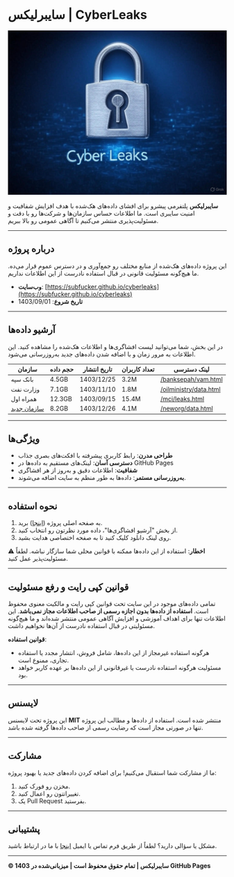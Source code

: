 # سایبرلیکس | CyberLeaks

![CyberLeaks Banner](https://github.com/ircyberleaks/ircyberleaks.github.io/blob/main/images/cyber.jpg?raw=true)

**سایبرلیکس** پلتفرمی پیشرو برای افشای داده‌های هک‌شده با هدف افزایش شفافیت و امنیت سایبری است. ما اطلاعات حساس سازمان‌ها و شرکت‌ها رو با دقت و مسئولیت‌پذیری منتشر می‌کنیم تا آگاهی عمومی رو بالا ببریم.

---

## درباره پروژه

این پروژه داده‌های هک‌شده از منابع مختلف رو جمع‌آوری و در دسترس عموم قرار می‌ده. ما هیچ‌گونه مسئولیت قانونی در قبال استفاده نادرست از این اطلاعات نداریم. 

- **وب‌سایت**: [https://subfucker.github.io/cyberleaks](https://subfucker.github.io/cyberleaks)
- **تاریخ شروع**: 1403/09/01

---

## آرشیو داده‌ها

در این بخش، شما می‌توانید لیست افشاگری‌ها و اطلاعات هک‌شده را مشاهده کنید. این اطلاعات به مرور زمان و با اضافه شدن داده‌های جدید به‌روزرسانی می‌شود.

| سازمان         | حجم داده | تاریخ انتشار | تعداد کاربران | لینک دسترسی                                  |
|-----------------|-----------|--------------|----------------|----------------------------------------------|
| بانک سپه       | 4.5GB     | 1403/12/25   | 3.2M           | [/banksepah/vam.html](https://subfucker.github.io/cyberleaks/banksepah/vam.html) |
| وزارت نفت      | 7.1GB     | 1403/11/10   | 1.8M           | [/oilministry/data.html](https://subfucker.github.io/cyberleaks/oilministry/data.html) |
| همراه اول      | 12.3GB    | 1403/09/15   | 15.4M          | [/mci/leaks.html](https://subfucker.github.io/cyberleaks/mci/leaks.html) |
| [سازمان جدید](#) | 8.2GB     | 1403/12/26   | 4.1M           | [/neworg/data.html](https://subfucker.github.io/cyberleaks/neworg/data.html) | <!-- اینجا داده‌های جدید افزوده می‌شود -->

---

## ویژگی‌ها

- **طراحی مدرن**: رابط کاربری پیشرفته با افکت‌های بصری جذاب
- **دسترسی آسان**: لینک‌های مستقیم به داده‌ها در GitHub Pages
- **شفافیت**: اطلاعات دقیق و به‌روز از هر افشاگری
- **به‌روزرسانی مستمر**: داده‌ها به طور منظم به سایت اضافه می‌شوند.

---

## نحوه استفاده

1. به صفحه اصلی پروژه ([اینجا](https://subfucker.github.io/cyberleaks)) برید.
2. از بخش "آرشیو افشاگری‌ها"، داده مورد نظرتون رو انتخاب کنید.
3. روی لینک دانلود کلیک کنید تا به صفحه اختصاصی هدایت بشید.

⚠️ **اخطار**: استفاده از این داده‌ها ممکنه با قوانین محلی شما سازگار نباشه. لطفاً مسئولیت‌پذیر عمل کنید.

---

## قوانین کپی رایت و رفع مسئولیت

تمامی داده‌های موجود در این سایت تحت قوانین کپی رایت و مالکیت معنوی محفوظ است. **استفاده از داده‌ها بدون اجازه رسمی از صاحب اطلاعات مجاز نمی‌باشد**. این اطلاعات تنها برای اهداف آموزشی و افزایش آگاهی عمومی منتشر شده‌اند و ما هیچ‌گونه مسئولیتی در قبال استفاده نادرست از آن‌ها نخواهیم داشت.

**قوانین استفاده**:
- هرگونه استفاده غیرمجاز از این داده‌ها، شامل فروش، انتشار مجدد یا استفاده تجاری، ممنوع است.
- مسئولیت هرگونه استفاده نادرست یا غیرقانونی از این داده‌ها بر عهده کاربر خواهد بود.

---

## لایسنس

این پروژه تحت لایسنس **MIT** منتشر شده است. استفاده از داده‌ها و مطالب این پروژه تنها در صورتی مجاز است که رضایت رسمی از صاحب داده‌ها گرفته شده باشد.

---

## مشارکت

ما از مشارکت شما استقبال می‌کنیم! برای اضافه کردن داده‌های جدید یا بهبود پروژه:
1. مخزن رو فورک کنید.
2. تغییراتتون رو اعمال کنید.
3. یک Pull Request بفرستید.

---

## پشتیبانی

مشکل یا سؤالی دارید؟ لطفاً از طریق فرم تماس یا ایمیل [اینجا](mailto:contact@cyberleaks.com) با ما در ارتباط باشید.

---

**© 1403 سایبرلیکس | تمام حقوق محفوظ است | میزبانی‌شده در GitHub Pages**
